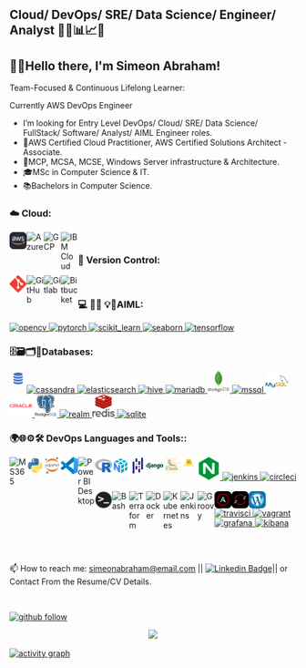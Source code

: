 <h2 align='left'>Cloud/ DevOps/ SRE/ Data Science/ Engineer/ Analyst 👨‍💻📊📈🚀</h2>
<!DOCTYPE html>
<html lang="en">
<head>
</head>
<body>
    <div class="container">
        <h2><span class="emoji">🧑👋</span>Hello there, I'm Simeon Abraham!</h2>
        <p class="list-item">Team-Focused & Continuous Lifelong Learner:</p>
        <p class="list-item">Currently AWS DevOps Engineer</p>
        <ul>
            <li class="list-item">I’m looking for Entry Level DevOps/ Cloud/ SRE/ Data Science/ FullStack/ Software/ Analyst/ AIML Engineer roles.</li>
            <li class="list-item">📜AWS Certified Cloud Practitioner, AWS Certified Solutions Architect - Associate.</li>
            <li class="list-item">📜MCP, MCSA, MCSE, Windows Server infrastructure & Architecture.</li>
            <li class="list-item">🎓MSc in Computer Science & IT.</li>
            <li class="list-item">📚Bachelors in Computer Science.</li>
        </ul>


### ☁️ Cloud:

<img align="left" alt="AWS" width="30px" src="https://github.com/tandpfun/skill-icons/blob/65dea6c4eaca7da319e552c09f4cf5a9a8dab2c8/icons/AWS-Dark.svg" />
<img align="left" alt="Azure" width="30px" src="https://user-images.githubusercontent.com/25181517/183911544-95ad6ba7-09bf-4040-ac44-0adafedb9616.png" />
<img align="left" alt="GCP" width="30px" src="https://user-images.githubusercontent.com/25181517/183911547-990692bc-8411-4878-99a0-43506cdb69cf.png" />
<img align="left" alt="IBM Cloud" width="30px" src="https://user-images.githubusercontent.com/25181517/183911551-5e9953db-e713-4130-9f17-e2fd25ec9767.png" />

<br />

### 🧰 Version Control:

<img align="left" alt="Git" width="30px" src="https://raw.githubusercontent.com/github/explore/80688e429a7d4ef2fca1e82350fe8e3517d3494d/topics/git/git.png" />
<img align="left" alt="GitHub" width="30px" src="https://user-images.githubusercontent.com/25181517/192108374-8da61ba1-99ec-41d7-80b8-fb2f7c0a4948.png" />
<img align="left" alt="Gitlab" width="30px" src="https://user-images.githubusercontent.com/25181517/192108376-c675d39b-90f6-4073-bde6-5a9291644657.png" />
<img align="left" alt="Bitbucket" width="30px" src="https://user-images.githubusercontent.com/25181517/192108375-268c35e6-ab26-44b2-88bf-e3121a4e5083.png" />

<br />

 <h3 align="left"> 💻 🤖📗 💡📡AIML:</h3>
  
<p align="left"> <a href="https://opencv.org/" target="_blank" rel="noreferrer"> <img src="https://www.vectorlogo.zone/logos/opencv/opencv-icon.svg" alt="opencv" width="40" height="40"/> </a> <a href="https://pytorch.org/" target="_blank" rel="noreferrer"> <img src="https://www.vectorlogo.zone/logos/pytorch/pytorch-icon.svg" alt="pytorch" width="40" height="40"/> </a> <a href="https://scikit-learn.org/" target="_blank" rel="noreferrer"> <img src="https://upload.wikimedia.org/wikipedia/commons/0/05/Scikit_learn_logo_small.svg" alt="scikit_learn" width="40" height="40"/> </a> <a href="https://seaborn.pydata.org/" target="_blank" rel="noreferrer"> <img src="https://seaborn.pydata.org/_images/logo-mark-lightbg.svg" alt="seaborn" width="40" height="40"/> </a> <a href="https://www.tensorflow.org" target="_blank" rel="noreferrer"> <img src="https://www.vectorlogo.zone/logos/tensorflow/tensorflow-icon.svg" alt="tensorflow" width="40" height="40"/> </a> </p>

<h3 align="left">🗄️🗃️🗂️💾Databases:</h3>
  
<p align="left"> <img align="left" alt="SQL" width="30px" src="https://raw.githubusercontent.com/github/explore/80688e429a7d4ef2fca1e82350fe8e3517d3494d/topics/sql/sql.png" /> <a href="https://cassandra.apache.org/" target="_blank" rel="noreferrer"> <img src="https://www.vectorlogo.zone/logos/apache_cassandra/apache_cassandra-icon.svg" alt="cassandra" width="40" height="40"/> </a> <a href="https://www.elastic.co" target="_blank" rel="noreferrer"> <img src="https://www.vectorlogo.zone/logos/elastic/elastic-icon.svg" alt="elasticsearch" width="40" height="40"/> </a> <a href="https://hive.apache.org/" target="_blank" rel="noreferrer"> <img src="https://www.vectorlogo.zone/logos/apache_hive/apache_hive-icon.svg" alt="hive" width="40" height="40"/> </a> <a href="https://mariadb.org/" target="_blank" rel="noreferrer"> <img src="https://www.vectorlogo.zone/logos/mariadb/mariadb-icon.svg" alt="mariadb" width="40" height="40"/> </a> <a href="https://www.mongodb.com/" target="_blank" rel="noreferrer"> <img src="https://raw.githubusercontent.com/devicons/devicon/master/icons/mongodb/mongodb-original-wordmark.svg" alt="mongodb" width="40" height="40"/> </a> <a href="https://www.microsoft.com/en-us/sql-server" target="_blank" rel="noreferrer"> <img src="https://www.svgrepo.com/show/303229/microsoft-sql-server-logo.svg" alt="mssql" width="40" height="40"/> </a> <a href="https://www.mysql.com/" target="_blank" rel="noreferrer"> <img src="https://raw.githubusercontent.com/devicons/devicon/master/icons/mysql/mysql-original-wordmark.svg" alt="mysql" width="40" height="40"/> </a> <a href="https://www.oracle.com/" target="_blank" rel="noreferrer"> <img src="https://raw.githubusercontent.com/devicons/devicon/master/icons/oracle/oracle-original.svg" alt="oracle" width="40" height="40"/> </a> <a href="https://www.postgresql.org" target="_blank" rel="noreferrer"> <img src="https://raw.githubusercontent.com/devicons/devicon/master/icons/postgresql/postgresql-original-wordmark.svg" alt="postgresql" width="40" height="40"/> </a> <a href="https://realm.io/" target="_blank" rel="noreferrer"> <img src="https://raw.githubusercontent.com/bestofjs/bestofjs-webui/8665e8c267a0215f3159df28b33c365198101df5/public/logos/realm.svg" alt="realm" width="40" height="40"/> </a> <a href="https://redis.io" target="_blank" rel="noreferrer"> <img src="https://raw.githubusercontent.com/devicons/devicon/master/icons/redis/redis-original-wordmark.svg" alt="redis" width="40" height="40"/> </a> <a href="https://www.sqlite.org/" target="_blank" rel="noreferrer"> <img src="https://www.vectorlogo.zone/logos/sqlite/sqlite-icon.svg" alt="sqlite" width="40" height="40"/> </a> </p> 


 
<h3 align="left">🌍🌐⚙️🛠️ DevOps Languages and Tools::</h3>


<!---->

<img align="left" alt="MS365" width="30px" src="https://img.icons8.com/?size=100&id=DCBYyhjHQsWr&format=png&color=000000" />
<img align="left" alt="Python" width="30px" src="https://raw.githubusercontent.com/github/explore/80688e429a7d4ef2fca1e82350fe8e3517d3494d/topics/python/python.png" />
<img align="left" alt="JupyterNotebook" width="30px" src="https://raw.githubusercontent.com/github/explore/80688e429a7d4ef2fca1e82350fe8e3517d3494d/topics/jupyter-notebook/jupyter-notebook.png" />
<img align="left" alt="Visual Studio Code" width="30px" src="https://raw.githubusercontent.com/github/explore/80688e429a7d4ef2fca1e82350fe8e3517d3494d/topics/visual-studio-code/visual-studio-code.png" />
<img align="left" alt="Power BI Desktop" width="30px" src="https://github.com/microsoft/PowerBI-Icons/blob/2bf1c982fb24528eee1559a96a25eb534c175cfd/PNG/Desktop.png" />
<img align="left" alt="R" width="30px" src="https://raw.githubusercontent.com/github/explore/80688e429a7d4ef2fca1e82350fe8e3517d3494d/topics/r/r.png" />
<img align="left" alt="Numpy" width="30px" src="https://github.com/simeonabe/simeonabe/blob/ea432bcedc2db424b3881ab3426325fafe4100c3/Secreatstuff/icons8-numpy.svg" />
<img align="left" alt="Pandas" width="30px" src="https://github.com/simeonabe/simeonabe/blob/ea432bcedc2db424b3881ab3426325fafe4100c3/Secreatstuff/icons8-pandas.svg" />
<img align="left" alt="Django" width="30px" src="https://github.com/simeonabe/simeonabe/blob/ea432bcedc2db424b3881ab3426325fafe4100c3/Secreatstuff/icons8-django.svg" />
<img align="left" alt="Flask" width="30px" src="https://github.com/simeonabe/simeonabe/blob/4c9d7aa3f880048e068c1a0f47e03da195bdf628/Secreatstuff/icons8-flask%20(1).svg" />
<img align="left" alt="Hugging-Face" width="30px" src="https://github.com/simeonabe/simeonabe/blob/7e0fb11be588d59175563311f2283db4206f817f/Secreatstuff/hficon.jpeg" />
<a href="https://www.nginx.com" target="_blank" rel="noreferrer"> <img src="https://raw.githubusercontent.com/devicons/devicon/master/icons/nginx/nginx-original.svg" alt="nginx" width="40" height="40"/> </a>
<a href="https://www.jenkins.io" target="_blank" rel="noreferrer"> <img src="https://www.vectorlogo.zone/logos/jenkins/jenkins-icon.svg" alt="jenkins" width="40" height="40"/> </a>
<a href="https://circleci.com" target="_blank" rel="noreferrer"> <img src="https://img.icons8.com/external-tal-revivo-green-tal-revivo/100/external-circleci-a-continuous-integration-and-delivery-platform-for-linux-macos-and-android-logo-green-tal-revivo.png" alt="circleci" width="40" height="40"/> </a>

<br>

<br />
<img align="left" alt="Terminal" width="30px" src="https://raw.githubusercontent.com/github/explore/80688e429a7d4ef2fca1e82350fe8e3517d3494d/topics/terminal/terminal.png" />
<img align="left" alt="Bash" width="30px" src="https://img.icons8.com/clouds/100/console.png" />
<img align="left" alt="Terraform" width="30px" src="https://user-images.githubusercontent.com/25181517/183345121-36788a6e-5462-424a-be67-af1ebeda79a2.png" />
<img align="left" alt="Docker" width="30px" src="https://user-images.githubusercontent.com/25181517/117207330-263ba280-adf4-11eb-9b97-0ac5b40bc3be.png" />
<img align="left" alt="Kubernetes" width="30px" src="https://user-images.githubusercontent.com/25181517/182534006-037f08b5-8e7b-4e5f-96b6-5d2a5558fa85.png" />
<img align="left" alt="Jenkins" width="30px" src="https://user-images.githubusercontent.com/25181517/179090274-733373ef-3b59-4f28-9ecb-244bea700932.png" />
<img align="left" alt="Groovy" width="30px" src="https://user-images.githubusercontent.com/25181517/183892787-bca94a0e-ffcb-4eeb-8137-e0fc4e446c25.png" />
<img align="left" alt="Ansible" width="30px" src="https://github.com/tandpfun/skill-icons/blob/65dea6c4eaca7da319e552c09f4cf5a9a8dab2c8/icons/Ansible.svg" />
<img align="left" alt="OpenShift" width="30px" src="https://github.com/tandpfun/skill-icons/blob/65dea6c4eaca7da319e552c09f4cf5a9a8dab2c8/icons/OpenShift.svg" />
<img align="left" alt="WordPress" width="30px" src="https://github.com/tandpfun/skill-icons/blob/65dea6c4eaca7da319e552c09f4cf5a9a8dab2c8/icons/Wordpress.svg" />
<a href="https://travis-ci.org" target="_blank" rel="noreferrer"> <img src="https://www.vectorlogo.zone/logos/travis-ci/travis-ci-icon.svg" alt="travisci" width="40" height="40"/> </a>
<a href="https://www.vagrantup.com/" target="_blank" rel="noreferrer"> <img src="https://www.vectorlogo.zone/logos/vagrantup/vagrantup-icon.svg" alt="vagrant" width="40" height="40"/> </a> <a href="https://grafana.com" target="_blank" rel="noreferrer"> <img src="https://www.vectorlogo.zone/logos/grafana/grafana-icon.svg" alt="grafana" width="40" height="40"/> </a> <a href="https://www.elastic.co/kibana" target="_blank" rel="noreferrer"> <img src="https://www.vectorlogo.zone/logos/elasticco_kibana/elasticco_kibana-icon.svg" alt="kibana" width="40" height="40"/> </a> </p>
 <br />


  </div>
</body>
</html>

 <br />
 
 📫 How to reach me: simeonabraham@email.com || [![Linkedin Badge](https://img.shields.io/badge/-simeonabraham-blue?style=flat-square&logo=Linkedin&logoColor=white&link=https://https://www.linkedin.com/in/simeon-abraham-501226b2/)](https://www.linkedin.com/in/simeon-abraham-501226b2)|| or Contact From the Resume/CV Details.

 <br />
 
[![github follow](https://img.shields.io/github/followers/simeonabe?label=Follow_on_GitHub)](https://github.com/simeonabe)


<div align="center">
  <img src="https://profile-counter.glitch.me/simeonabe/count.svg?"  />
</div>

[![activity graph](https://github-readme-activity-graph.vercel.app/graph?username=simeonabe&theme=merko&custom_title=Simeon%20Abraham%20Activity%20Graph&hide_border=true&point=FFFFFF&days=50)](https://github.com/simeonabe)



 <!--h2 align='left'>Github Stats</h2>
 <!--[Kratos02 GitHub stats](https://github-readme-stats.vercel.app/api?username=kratos02&show_icons=true&theme=white)>
 <!--[![Simeonabe's GitHub stats](https://github-readme-stats.vercel.app/api?username=simeonabe)](https://github.com/simeonabe/github-readme-stats)
 <!--<p align='center'><hr/></p>-->
 <!--<img 'width='100%' src='Secreatstuff/nnetwork.gif'/>
 <img 'width='100%' src='Secreatstuff/compute.gif'/>-->
 <!--<img src='https://github-readme-stats.vercel.app/api/top-langs/?username=simeonabe&layout=compact&theme=transparent'/>-->

<!--
**simeonabe/simeonabe** is a ✨ _special_ ✨ repository because its `README.md` (this file) appears on your GitHub profile.

Here are some ideas to get you started:

- 🔭 I’m currently working on ...
- 🌱 I’m currently learning ...
- 👯 I’m looking to collaborate on ...
- 🤔 
- 💬 Ask me about ...
- 📫 How to reach me: ...
- 😄 Pronouns: ...
- ⚡ Fun fact: ...

      - <p class="list-item">🙂 I’m good with basics and fundamentals in cloud configurations and pipeline flows.</p>
      - <p class="list-item">🙂 I’m knowledgeable in basics and I could use some collaboration with scripting, prototype deployments.</p>
      - <p class="list-item">🌱 I’m currently good in basics of Toolchain integrations (AWS, GCP, Microsoft Azure, IBM Cloud, Oracle Cloud, Alibaba Cloud, Github, Gitlab, Jenkins, Openshift, WordPress, Confluence)
        & learning to develop further DevOps & Data Science/Analysis Methodology workflows.</p>
      - <p class="list-item"> (AI & ML, Data Science/Analysis, Visualizations, Python, SQL, R, PowerBI, Tableau, Advanced Excel).</p>
-->

